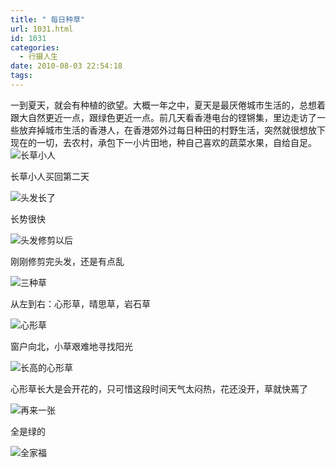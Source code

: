 ```yaml
---
title: " 每日种草"
url: 1031.html
id: 1031
categories:
  - 行摄人生
date: 2010-08-03 22:54:18
tags:
---
```


一到夏天，就会有种植的欲望。大概一年之中，夏天是最厌倦城市生活的，总想着跟大自然更近一点，跟绿色更近一点。前几天看香港电台的铿锵集，里边走访了一些放弃掉城市生活的香港人，在香港郊外过每日种田的村野生活，突然就很想放下现在的一切，去农村，承包下一小片田地，种自己喜欢的蔬菜水果，自给自足。 ![长草小人](../../../images/2010/08/day2.jpg "长草小人")

长草小人买回第二天

![头发长了](../../../images/2010/08/img_5112.jpg "头发长了")

长势很快

![头发修剪以后](../../../images/2010/08/e5a4b4e58f91e995bfe4ba86.jpg "头发修剪以后")

刚刚修剪完头发，还是有点乱

![三种草](../../../images/2010/08/three.jpg "三种草")

从左到右：心形草，晴思草，岩石草

![心形草](../../../images/2010/08/e5bf83e5bda2e88d89.jpg "心形草")

窗户向北，小草艰难地寻找阳光

![长高的心形草](../../../images/2010/08/e995bfe9ab98e79a84e5bf83e5bda2e88d89.jpg "长高的心形草")

心形草长大是会开花的，只可惜这段时间天气太闷热，花还没开，草就快蔫了

![再来一张](../../../images/2010/08/img_5140.jpg "再来一张")

全是绿的

![全家福](../../../images/2010/08/e585a8e5aeb6e7a68f.jpg "全家福")